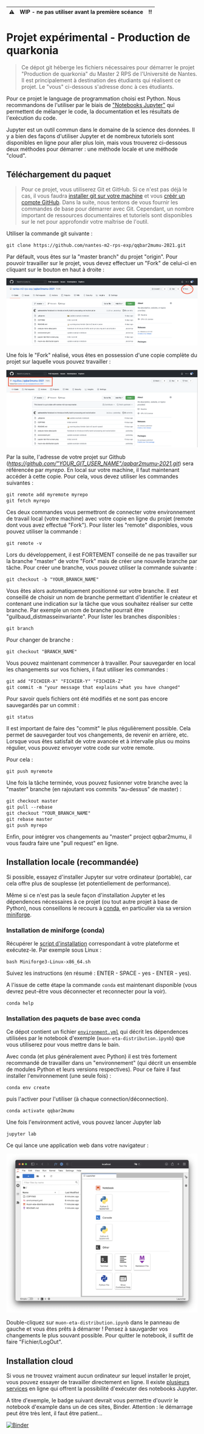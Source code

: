 
:warning: | WIP - ne pas utiliser avant la première scéance | :bangbang:
:---: | :---: | :---:

# Projet expérimental - Production de quarkonia

> Ce dépot git héberge les fichiers nécessaires pour démarrer le projet "Production de quarkonia" du Master 2 RPS de l'Université de Nantes. Il est principalement à destination des étudiants qui réalisent ce projet. Le "vous" ci-dessous s'adresse donc à ces étudiants.

Pour ce projet le language de programmation choisi est Python. Nous recommandons de l'utiliser par le biais de ["Notebooks Jupyter"](https://jupyter.org) qui permettent de mélanger le code, la documentation et les résultats de l'exécution du code.  

Jupyter est un outil commun dans le domaine de la science des données. Il y a bien des façons d'utiliser Jupyter et de nombreux tutoriels sont disponibles en ligne pour aller plus loin, mais vous trouverez ci-dessous deux méthodes pour démarrer : une méthode locale et une méthode "cloud".

## Téléchargement du paquet
> Pour ce projet, vous utiliserez Git et GitHub. Si ce n'est pas déjà le cas, il vous faudra [installer git sur votre machine](https://git-scm.com/book/en/v2/Getting-Started-Installing-Git) et vous [créér un compte GitHub](https://fr.wikihow.com/créer-un-compte-sur-GitHub). Dans la suite, nous tentons de vous fournir les commandes de base pour démarrer avec Git. Cependant, un nombre important de ressources documentaires et tutoriels sont disponibles sur le net pour approfondir votre maîtrise de l'outil.

Utiliser la commande git suivante :

```shell
git clone https://github.com/nantes-m2-rps-exp/qqbar2mumu-2021.git
``` 

Par défault, vous êtes sur la "master branch" du projet "origin". Pour pouvoir travailler sur le projet, vous devez effectuer un "Fork" de celui-ci en cliquant sur le bouton en haut à droite :

![screenshot git fork](./screenshot-git-fork.png)

Une fois le "Fork" réalisé, vous êtes en possession d'une copie complète du projet sur laquelle vous pouvez travailler :

![screenshot git fork2](./screenshot-git-fork-2.png)

Par la suite, l'adresse de votre projet sur Github (*https://github.com/"YOUR_GIT_USER_NAME"/qqbar2mumu-2021.git*) sera référencée par *myrepo*.
En local sur votre machine, il faut maintenant accéder à cette copie. Pour cela, vous devez utiliser les commandes suivantes :

```shell
git remote add myremote myrepo
git fetch myrepo
```

Ces deux commandes vous permettront de connecter votre environnement de travail local (votre machine) avec votre copie en ligne du projet (remote dont vous avez effectué "Fork").
Pour lister les "remote" disponibles, vous pouvez utiliser la commande :

```shell
git remote -v
```

Lors du développement, il est FORTEMENT conseillé de ne pas travailler sur la branche "master" de votre "Fork" mais de créer une nouvelle branche par tâche.
Pour créer une branche, vous pouvez utiliser la commande suivante :

```shell
git checkout -b "YOUR_BRANCH_NAME"
```

Vous êtes alors automatiquement positionné sur votre branche. Il est conseillé de choisir un nom de branche permettant d'identifier le créateur et contenant une indication sur la tâche que vous souhaitez réaliser sur cette branche. Par exemple un nom de branche pourrait être "guilbaud_distmasseinvariante". Pour lister les branches disponibles :

```shell
git branch 
```

Pour changer de branche :

```shell
git checkout "BRANCH_NAME" 
```

Vous pouvez maintenant commencer à travailler. Pour sauvegarder en local les changements sur vos fichiers, il faut utiliser les commandes :

```shell
git add "FICHIER-X" "FICHIER-Y" "FICHIER-Z"
git commit -m "your message that explains what you have changed" 
```

Pour savoir quels fichiers ont été modifiés et ne sont pas encore sauvegardés par un commit :

```shell
git status
```

Il est important de faire des "commit" le plus régulièrement possible. Cela permet de sauvegarder tout vos changements, de revenir en arrière, etc. Lorsque vous êtes satisfait de votre avancée et à intervalle plus ou moins régulier, vous pouvez envoyer votre code sur votre remote.

Pour cela :

```shell
git push myremote
``` 

Une fois la tâche terminée, vous pouvez fusionner votre branche avec la "master" branche (en rajoutant vos commits "au-dessus" de master) : 

```shell
git checkout master
git pull --rebase
git checkout "YOUR_BRANCH_NAME"
git rebase master
git push myrepo
```

Enfin, pour intégrer vos changements au "master" project qqbar2mumu, il vous faudra faire une "pull request" en ligne.

## Installation locale (recommandée)

Si possible, essayez d'installer Jupyter sur votre ordinateur (portable), car cela offre plus de souplesse (et potentiellement de performance).

Même si ce n'est pas la seule façon d'installation Jupyter et les dépendences nécessaires à ce projet (ou tout autre projet à base de Python), nous conseillons le recours à [conda](https://docs.conda.io), en particulier via sa version [miniforge](https://github.com/conda-forge/miniforge/#download).

### Installation de miniforge (conda)

Récupérer le [script d'installation](https://github.com/conda-forge/miniforge/#download) correspondant à votre plateforme et exécutez-le. Par exemple sous Linux : 

```shell
bash Miniforge3-Linux-x86_64.sh
```

Suivez les instructions (en résumé : ENTER - SPACE - yes - ENTER - yes). 

A l'issue de cette étape la commande `conda` est maintenant disponible (vous devrez peut-être vous déconnecter et reconnecter pour la voir).

```shell
conda help
```

### Installation des paquets de base avec conda

Ce dépot contient un fichier [`environment.yml`](environment.yml) qui décrit les dépendences utilisées par le notebook d'exemple (`muon-eta-distribution.ipynb`) que vous utiliserez pour vous mettre dans le bain.

Avec conda (et plus généralement avec Python) il est très fortement recommandé de travailler dans un "environnement" (qui décrit un ensemble de modules Python et leurs versions respectives). Pour ce faire il faut installer l'environnement (une seule fois) :

```shell
conda env create
```

puis l'activer pour l'utiliser (à chaque connection/déconnection).

```shell
conda activate qqbar2mumu
```

Une fois l'environment activé, vous pouvez lancer Jupyter lab


```shell
jupyter lab
```

Ce qui lance une application web dans votre navigateur : 

![fenêtre initiale jupyter lab](./jupyter-lab-first-screen.png)

Double-cliquez sur `muon-eta-distribution.ipynb` dans le panneau de gauche et vous êtes prêts à démarrer !
Pensez à sauvgarder vos changements le plus souvant possible. Pour quitter le notebook, il suffit de faire "Fichier/LogOut".


## Installation cloud 

Si vous ne trouvez vraiment aucun ordinateur sur lequel installer le projet, vous pouvez essayer de travailler directement en ligne. Il existe [plusieurs services](https://www.dataschool.io/cloud-services-for-jupyter-notebook/) en ligne qui offrent la possibilité d'exécuter des notebooks Jupyter. 

A titre d'exemple, le badge suivant devrait vous permettre d'ouvrir le notebook d'example dans un de ces sites, Binder. Attention : le démarrage peut être très lent, il faut être patient...

[![Binder](https://mybinder.org/badge_logo.svg)](https://mybinder.org/v2/gh/nantes-m2-rps-exp/qqbar2mumu-2021/HEAD)



